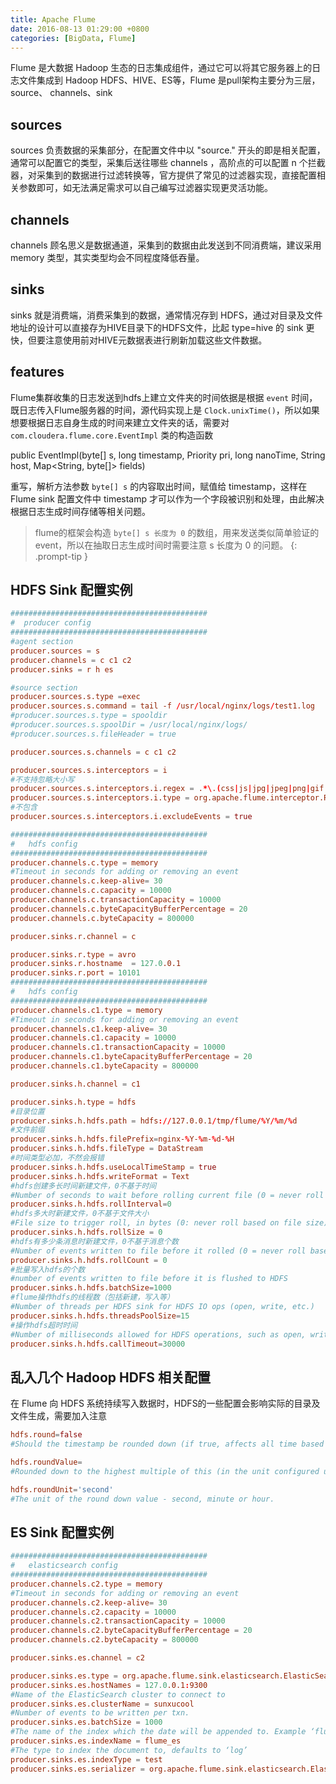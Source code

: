 ```yaml
---
title: Apache Flume
date: 2016-08-13 01:29:00 +0800
categories: [BigData, Flume]
---
```


Flume 是大数据 Hadoop 生态的日志集成组件，通过它可以将其它服务器上的日志文件集成到 Hadoop HDFS、HIVE、ES等，Flume 是pull架构主要分为三层，source、 channels、sink

## sources

sources 负责数据的采集部分，在配置文件中以 "source." 开头的即是相关配置，通常可以配置它的类型，采集后送往哪些 channels ，高阶点的可以配置 n 个拦截器，对采集到的数据进行过滤转换等，官方提供了常见的过滤器实现，直接配置相关参数即可，如无法满足需求可以自己编写过滤器实现更灵活功能。

## channels

channels 顾名思义是数据通道，采集到的数据由此发送到不同消费端，建议采用 memory 类型，其实类型均会不同程度降低吞量。

## sinks

sinks 就是消费端，消费采集到的数据，通常情况存到 HDFS，通过对目录及文件地址的设计可以直接存为HIVE目录下的HDFS文件，比起 type=hive 的 sink 更快，但要注意使用前对HIVE元数据表进行刷新加载这些文件数据。

## features

Flume集群收集的日志发送到hdfs上建立文件夹的时间依据是根据 `event` 时间，既日志传入Flume服务器的时间，源代码实现上是 `Clock.unixTime()`，所以如果想要根据日志自身生成的时间来建立文件夹的话，需要对 `com.cloudera.flume.core.EventImpl` 类的构造函数 

public EventImpl(byte[] s, long timestamp, Priority pri, long nanoTime, String host, Map<String, byte[]> fields)

重写，解析方法参数 `byte[] s` 的内容取出时间，赋值给 timestamp，这样在 Flume sink 配置文件中 timestamp 才可以作为一个字段被识别和处理，由此解决根据日志生成时间存储等相关问题。

> flume的框架会构造 `byte[] s 长度为 0` 的数组，用来发送类似简单验证的 event，所以在抽取日志生成时间时需要注意 s 长度为 0 的问题。
{: .prompt-tip }

## HDFS Sink 配置实例

```conf
############################################
#  producer config
############################################
#agent section
producer.sources = s
producer.channels = c c1 c2
producer.sinks = r h es

#source section
producer.sources.s.type =exec
producer.sources.s.command = tail -f /usr/local/nginx/logs/test1.log
#producer.sources.s.type = spooldir
#producer.sources.s.spoolDir = /usr/local/nginx/logs/
#producer.sources.s.fileHeader = true

producer.sources.s.channels = c c1 c2

producer.sources.s.interceptors = i
#不支持忽略大小写
producer.sources.s.interceptors.i.regex = .*\.(css|js|jpg|jpeg|png|gif|ico).*
producer.sources.s.interceptors.i.type = org.apache.flume.interceptor.RegexFilteringInterceptor$Builder
#不包含
producer.sources.s.interceptors.i.excludeEvents = true

############################################
#   hdfs config
############################################
producer.channels.c.type = memory
#Timeout in seconds for adding or removing an event
producer.channels.c.keep-alive= 30
producer.channels.c.capacity = 10000
producer.channels.c.transactionCapacity = 10000
producer.channels.c.byteCapacityBufferPercentage = 20
producer.channels.c.byteCapacity = 800000

producer.sinks.r.channel = c

producer.sinks.r.type = avro
producer.sinks.r.hostname  = 127.0.0.1
producer.sinks.r.port = 10101
############################################
#   hdfs config
############################################
producer.channels.c1.type = memory
#Timeout in seconds for adding or removing an event
producer.channels.c1.keep-alive= 30
producer.channels.c1.capacity = 10000
producer.channels.c1.transactionCapacity = 10000
producer.channels.c1.byteCapacityBufferPercentage = 20
producer.channels.c1.byteCapacity = 800000

producer.sinks.h.channel = c1

producer.sinks.h.type = hdfs
#目录位置
producer.sinks.h.hdfs.path = hdfs://127.0.0.1/tmp/flume/%Y/%m/%d
#文件前缀
producer.sinks.h.hdfs.filePrefix=nginx-%Y-%m-%d-%H
producer.sinks.h.hdfs.fileType = DataStream
#时间类型必加，不然会报错
producer.sinks.h.hdfs.useLocalTimeStamp = true
producer.sinks.h.hdfs.writeFormat = Text
#hdfs创建多长时间新建文件，0不基于时间
#Number of seconds to wait before rolling current file (0 = never roll based on time interval)
producer.sinks.h.hdfs.rollInterval=0
#hdfs多大时新建文件，0不基于文件大小
#File size to trigger roll, in bytes (0: never roll based on file size)
producer.sinks.h.hdfs.rollSize = 0
#hdfs有多少条消息时新建文件，0不基于消息个数
#Number of events written to file before it rolled (0 = never roll based on number of events)
producer.sinks.h.hdfs.rollCount = 0
#批量写入hdfs的个数
#number of events written to file before it is flushed to HDFS
producer.sinks.h.hdfs.batchSize=1000
#flume操作hdfs的线程数（包括新建，写入等）
#Number of threads per HDFS sink for HDFS IO ops (open, write, etc.)
producer.sinks.h.hdfs.threadsPoolSize=15
#操作hdfs超时时间
#Number of milliseconds allowed for HDFS operations, such as open, write, flush, close. This number should be increased if many HDFS timeout operations are occurring.
producer.sinks.h.hdfs.callTimeout=30000
```

## 乱入几个 Hadoop HDFS 相关配置

在 Flume 向 HDFS 系统持续写入数据时，HDFS的一些配置会影响实际的目录及文件生成，需要加入注意

```conf
hdfs.round=false
#Should the timestamp be rounded down (if true, affects all time based escape sequences except %t)

hdfs.roundValue=
#Rounded down to the highest multiple of this (in the unit configured using hdfs.roundUnit), less than current time.

hdfs.roundUnit='second'
#The unit of the round down value - second, minute or hour.
```

## ES Sink 配置实例

```conf
############################################
#   elasticsearch config
############################################
producer.channels.c2.type = memory
#Timeout in seconds for adding or removing an event
producer.channels.c2.keep-alive= 30
producer.channels.c2.capacity = 10000
producer.channels.c2.transactionCapacity = 10000
producer.channels.c2.byteCapacityBufferPercentage = 20
producer.channels.c2.byteCapacity = 800000

producer.sinks.es.channel = c2

producer.sinks.es.type = org.apache.flume.sink.elasticsearch.ElasticSearchSink
producer.sinks.es.hostNames = 127.0.0.1:9300
#Name of the ElasticSearch cluster to connect to
producer.sinks.es.clusterName = sunxucool
#Number of events to be written per txn.
producer.sinks.es.batchSize = 1000
#The name of the index which the date will be appended to. Example ‘flume’ -> ‘flume-yyyy-MM-dd’
producer.sinks.es.indexName = flume_es
#The type to index the document to, defaults to ‘log’
producer.sinks.es.indexType = test
producer.sinks.es.serializer = org.apache.flume.sink.elasticsearch.ElasticSearchLogStashEventSerializer
```